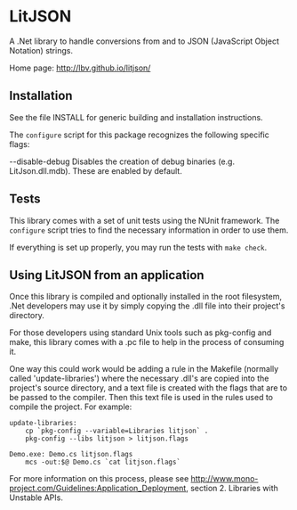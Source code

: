 LitJSON
=======

A .Net library to handle conversions from and to JSON (JavaScript Object
Notation) strings.

Home page: http://lbv.github.io/litjson/


Installation
------------

See the file INSTALL for generic building and installation instructions.

The `configure` script for this package recognizes the following specific
flags:

  --disable-debug
    Disables the creation of debug binaries (e.g. LitJson.dll.mdb). These
    are enabled by default.


Tests
-----

This library comes with a set of unit tests using the NUnit framework. The
`configure` script tries to find the necessary information in order to use
them.

If everything is set up properly, you may run the tests with `make check`.


Using LitJSON from an application
---------------------------------

Once this library is compiled and optionally installed in the root
filesystem, .Net developers may use it by simply copying the .dll file into
their project's directory.

For those developers using standard Unix tools such as pkg-config and make,
this library comes with a .pc file to help in the process of consuming it.

One way this could work would be adding a rule in the Makefile (normally
called 'update-libraries') where the necessary .dll's are copied into the
project's source directory, and a text file is created with the flags that
are to be passed to the compiler. Then this text file is used in the rules
used to compile the project. For example:

```
update-libraries:
	cp `pkg-config --variable=Libraries litjson` .
	pkg-config --libs litjson > litjson.flags

Demo.exe: Demo.cs litjson.flags
	mcs -out:$@ Demo.cs `cat litjson.flags`
```

For more information on this process, please see
http://www.mono-project.com/Guidelines:Application_Deployment, section 2.
Libraries with Unstable APIs.
